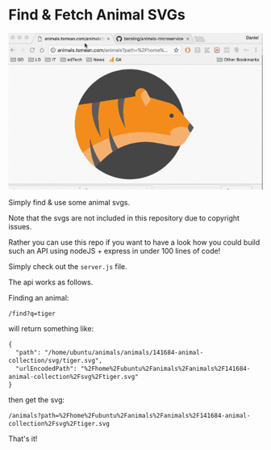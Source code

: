 # Find & Fetch Animal SVGs

![Animals](./animals.gif)

Simply find & use some animal svgs.

Note that the svgs are not included in this repository due
to copyright issues.

Rather you can use this repo if you want to have
a look how you could build such an API using nodeJS + express in under 100 lines of code!

Simply check out the `server.js` file.

The api works as follows.

Finding an animal:
```
/find?q=tiger
```
will return something like:

```
{
  "path": "/home/ubuntu/animals/animals/141684-animal-collection/svg/tiger.svg",
  "urlEncodedPath": "%2Fhome%2Fubuntu%2Fanimals%2Fanimals%2F141684-animal-collection%2Fsvg%2Ftiger.svg"
}
```

then get the svg:
```
/animals?path=%2Fhome%2Fubuntu%2Fanimals%2Fanimals%2F141684-animal-collection%2Fsvg%2Ftiger.svg
```

That's it!
